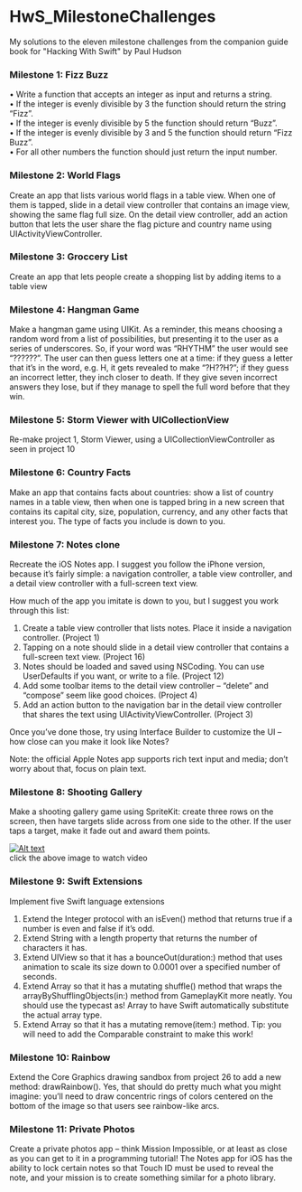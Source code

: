 # HwS_MilestoneChallenges

My solutions to the eleven milestone challenges from the companion guide book for "Hacking With Swift" by Paul Hudson 

### Milestone 1: Fizz Buzz

• Write a function that accepts an integer as input and returns a string.  
• If the integer is evenly divisible by 3 the function should return the string “Fizz”.  
• If the integer is evenly divisible by 5 the function should return “Buzz”.  
• If the integer is evenly divisible by 3 and 5 the function should return “Fizz Buzz”.  
• For all other numbers the function should just return the input number.  

### Milestone 2: World Flags

Create an app that lists various world flags in a table view. When one of them is tapped, 
slide in a detail view controller that contains an image view, showing the same flag full size.
On the detail view controller, add an action button that lets the user share the flag picture 
and country name using UIActivityViewController.

### Milestone 3: Groccery List

Create an app that lets people create a shopping list by adding items to a table view

### Milestone 4: Hangman Game

Make a hangman game using UIKit. As a reminder, this means choosing a random word from a list of 
possibilities, but presenting it to the user as a series of underscores. So, if your word was 
“RHYTHM” the user would see “??????”. The user can then guess letters one at a time: if they guess 
a letter that it’s in the word, e.g. H, it gets revealed to make “?H??H?”; if they guess an incorrect 
letter, they inch closer to death. If they give seven incorrect answers they lose, but if they manage to 
spell the full word before that they win.

### Milestone 5: Storm Viewer with UICollectionView

Re-make project 1, Storm Viewer, using a UICollectionViewController as seen in project 10

### Milestone 6: Country Facts

Make an app that contains facts about countries: show a list of country names in a table view, 
then when one is tapped bring in a new screen that contains its capital city, size, population, 
currency, and any other facts that interest you. The type of facts you include is down to you.

### Milestone 7: Notes clone

Recreate the iOS Notes app. I suggest you follow the iPhone version, because it’s fairly simple: a navigation controller, a table view controller, and a detail view controller with a full-screen text view.

How much of the app you imitate is down to you, but I suggest you work through this list:  
1. Create a table view controller that lists notes. Place it inside a navigation controller. (Project 1)  
2. Tapping on a note should slide in a detail view controller that contains a full-screen text view. (Project 16)  
3. Notes should be loaded and saved using NSCoding. You can use UserDefaults if you want, or write to a file. (Project 12)  
4. Add some toolbar items to the detail view controller – “delete” and “compose” seem like good choices. (Project 4)  
5. Add an action button to the navigation bar in the detail view controller that shares the text using UIActivityViewController. (Project 3)  

Once you’ve done those, try using Interface Builder to customize the UI – how close can you make it look like Notes?

Note: the official Apple Notes app supports rich text input and media; don’t worry about that, focus on plain text.

### Milestone 8: Shooting Gallery

Make a shooting gallery game using SpriteKit: create three rows on the screen, then have targets slide across from one side to the other. If the user taps a target, make it fade out and award them points.

[![Alt text](https://img.youtube.com/vi/XI4UHNzxl8Q/0.jpg)](https://www.youtube.com/watch?v=XI4UHNzxl8Q)   
click the above image to watch video

### Milestone 9: Swift Extensions

Implement five Swift language extensions 

1. Extend the Integer protocol with an isEven() method that returns true if a number is even and false if it’s odd.  
2. Extend String with a length property that returns the number of characters it has.  
3. Extend UIView so that it has a bounceOut(duration:) method that uses animation to scale its size down to 0.0001 over a specified number of seconds.  
4. Extend Array so that it has a mutating shuffle() method that wraps the arrayByShufflingObjects(in:) method from GameplayKit more neatly. You should use the typecast as! Array to have Swift automatically substitute the actual array type.  
5. Extend Array so that it has a mutating remove(item:) method. Tip: you will need to add the Comparable constraint to make this work!  

### Milestone 10: Rainbow

Extend the Core Graphics drawing sandbox from project 26 to add a new method: drawRainbow(). Yes, that should do pretty much what you might imagine: you’ll need to draw concentric rings of colors centered on the bottom of the image so that users see rainbow-like arcs.

### Milestone 11: Private Photos

Create a private photos app – think Mission Impossible, or at least as close as you can get to it in a programming tutorial! The Notes app for iOS has the ability to lock certain notes so that Touch ID must be used to reveal the note, and your mission is to create something similar for a photo library.
